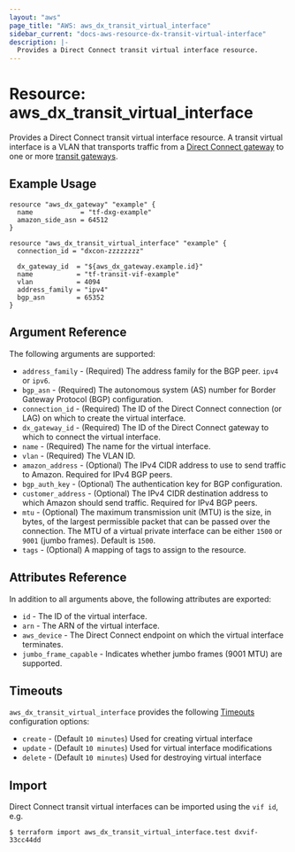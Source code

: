 ```yaml
---
layout: "aws"
page_title: "AWS: aws_dx_transit_virtual_interface"
sidebar_current: "docs-aws-resource-dx-transit-virtual-interface"
description: |-
  Provides a Direct Connect transit virtual interface resource.
---
```


# Resource: aws_dx_transit_virtual_interface

Provides a Direct Connect transit virtual interface resource.
A transit virtual interface is a VLAN that transports traffic from a [Direct Connect gateway](dx_gateway.html) to one or more [transit gateways](ec2_transit_gateway.html).

## Example Usage

```hcl
resource "aws_dx_gateway" "example" {
  name            = "tf-dxg-example"
  amazon_side_asn = 64512
}

resource "aws_dx_transit_virtual_interface" "example" {
  connection_id = "dxcon-zzzzzzzz"

  dx_gateway_id  = "${aws_dx_gateway.example.id}"
  name           = "tf-transit-vif-example"
  vlan           = 4094
  address_family = "ipv4"
  bgp_asn        = 65352
}
```

## Argument Reference

The following arguments are supported:

* `address_family` - (Required) The address family for the BGP peer. `ipv4 ` or `ipv6`.
* `bgp_asn` - (Required) The autonomous system (AS) number for Border Gateway Protocol (BGP) configuration.
* `connection_id` - (Required) The ID of the Direct Connect connection (or LAG) on which to create the virtual interface.
* `dx_gateway_id` - (Required) The ID of the Direct Connect gateway to which to connect the virtual interface.
* `name` - (Required) The name for the virtual interface.
* `vlan` - (Required) The VLAN ID.
* `amazon_address` - (Optional) The IPv4 CIDR address to use to send traffic to Amazon. Required for IPv4 BGP peers.
* `bgp_auth_key` - (Optional) The authentication key for BGP configuration.
* `customer_address` - (Optional) The IPv4 CIDR destination address to which Amazon should send traffic. Required for IPv4 BGP peers.
* `mtu` - (Optional) The maximum transmission unit (MTU) is the size, in bytes, of the largest permissible packet that can be passed over the connection.
The MTU of a virtual private interface can be either `1500` or `9001` (jumbo frames). Default is `1500`.
* `tags` - (Optional) A mapping of tags to assign to the resource.

## Attributes Reference

In addition to all arguments above, the following attributes are exported:

* `id` - The ID of the virtual interface.
* `arn` - The ARN of the virtual interface.
* `aws_device` - The Direct Connect endpoint on which the virtual interface terminates.
* `jumbo_frame_capable` - Indicates whether jumbo frames (9001 MTU) are supported.

## Timeouts

`aws_dx_transit_virtual_interface` provides the following
[Timeouts](/docs/configuration/resources.html#timeouts) configuration options:

- `create` - (Default `10 minutes`) Used for creating virtual interface
- `update` - (Default `10 minutes`) Used for virtual interface modifications
- `delete` - (Default `10 minutes`) Used for destroying virtual interface

## Import

Direct Connect transit virtual interfaces can be imported using the `vif id`, e.g.

```
$ terraform import aws_dx_transit_virtual_interface.test dxvif-33cc44dd
```
